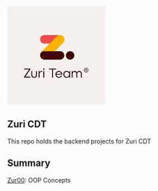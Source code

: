 ![zuri-cdt](./assets/zui-icon.jpeg)

## Zuri CDT
This repo holds the backend projects for Zuri CDT

## Summary

[Zur00](./zur00-oops_concepts): OOP Concepts


